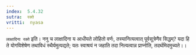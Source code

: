 ```yaml
---
index:  5.4.32
sutra:  रक्ते
vritti:  nyasa
---
```


`लाक्षादिना रक्ते` इति। ननु च लाक्षादिना य आधीयते लोहितो वर्णः, तस्यानित्यत्वात् पूर्वसूत्रेणैव सिद्धम्? यदा हि ते योगविशेषेण तथाविधं स्थैर्यमुत्पद्यते; यतः स्वाश्रयं न जहाति तदा नित्यत्वान्न प्राप्नोति, तदर्थमिदमुच्यते।।


